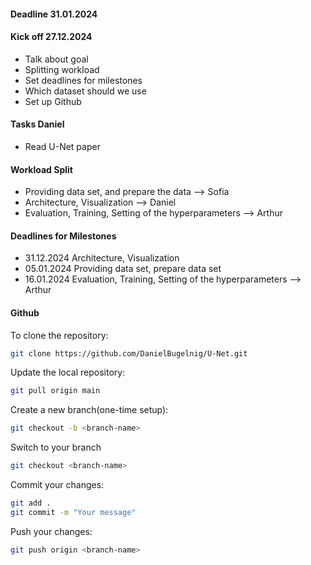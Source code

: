 #### Deadline 31.01.2024



#### Kick off 27.12.2024
- Talk about goal
- Splitting workload
- Set deadlines for milestones
- Which dataset should we use
- Set up Github

#### Tasks Daniel
- Read U-Net paper

#### Workload Split
- Providing data set, and prepare the data ⟶ Sofia
- Architecture, Visualization ⟶ Daniel
- Evaluation, Training, Setting of the hyperparameters ⟶ Arthur

#### Deadlines for Milestones
- 31.12.2024 Architecture, Visualization
- 05.01.2024 Providing data set, prepare data set
- 16.01.2024 Evaluation, Training, Setting of the hyperparameters ⟶ Arthur


#### Github
To clone the repository:
```bash
git clone https://github.com/DanielBugelnig/U-Net.git
```

Update the local repository:
```bash
git pull origin main
```

Create a new branch(one-time setup):
```bash
git checkout -b <branch-name>
```

Switch to your branch
```bash
git checkout <branch-name>
```

Commit your changes:
```bash 
git add .
git commit -m "Your message"
```
Push your changes:
```bash
git push origin <branch-name>
```